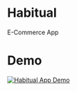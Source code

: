 # Habitual
E-Commerce App

# Demo
[![Habitual App Demo](https://markdown-videos-api.jorgenkh.no/url?url=https%3A%2F%2Fwww.youtube.com%2Fwatch%3Fv%3D37LC2aKZCzg%26ab_channel%3DAdityaKumawat)](https://www.youtube.com/watch?v=37LC2aKZCzg&ab_channel=AdityaKumawat)
